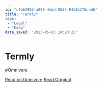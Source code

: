 ```yaml
---
id: "cfb62906-a989-4ebd-8537-84d0b275dad6"
title: "Termly"
tags:
 - "Legal"
 - "Keep"
date_saved: "2023-05-03 10:20:25"
---
```


# Termly
#Omnivore

[Read on Omnivore](https://omnivore.app/me/data-privacy-compliance-solution-for-global-privacy-laws-termly-187e0e9b3b1)
[Read Original](https://termly.io)

